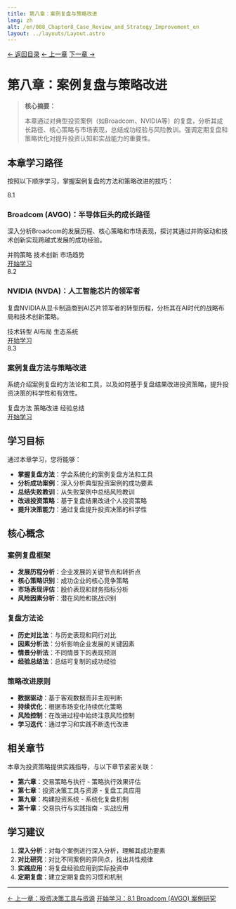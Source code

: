 ```yaml
---
title: 第八章：案例复盘与策略改进
lang: zh
alt: /en/008_Chapter8_Case_Review_and_Strategy_Improvement_en
layout: ../layouts/Layout.astro
---
```


<div class="page-nav">
  <a href="/">← 返回目录</a>
  <a href="/007_Chapter7_Investment_Decision_Tools_and_Resources_CN">← 上一章</a>
  <a href="/009_Chapter9_Building_an_Investment_System_CN">下一章 →</a>
</div>

# 第八章：案例复盘与策略改进

> **核心摘要：**
> 
> 本章通过对典型投资案例（如Broadcom、NVIDIA等）的复盘，分析其成长路径、核心策略与市场表现，总结成功经验与风险教训。强调定期复盘和策略优化对提升投资认知和实战能力的重要性。

## 本章学习路径

按照以下顺序学习，掌握案例复盘的方法和策略改进的技巧：

<div class="chapters-grid">
  <div class="chapter-card">
    <div class="chapter-header">
      <span class="chapter-number">8.1</span>
      <h3>Broadcom (AVGO)：半导体巨头的成长路径</h3>
    </div>
    <p>深入分析Broadcom的发展历程、核心策略和市场表现，探讨其通过并购驱动和技术创新实现跨越式发展的成功经验。</p>
    <div class="chapter-features">
      <span class="feature-tag">并购策略</span>
      <span class="feature-tag">技术创新</span>
      <span class="feature-tag">市场趋势</span>
    </div>
    <a href="/008_Chapter8/8.1_Broadcom_Case_Study_CN" class="chapter-link">开始学习</a>
  </div>

  <div class="chapter-card">
    <div class="chapter-header">
      <span class="chapter-number">8.2</span>
      <h3>NVIDIA (NVDA)：人工智能芯片的领军者</h3>
    </div>
    <p>复盘NVIDIA从显卡制造商到AI芯片领军者的转型历程，分析其在AI时代的战略布局和技术创新策略。</p>
    <div class="chapter-features">
      <span class="feature-tag">技术转型</span>
      <span class="feature-tag">AI布局</span>
      <span class="feature-tag">生态系统</span>
    </div>
    <a href="/008_Chapter8/8.2_NVIDIA_Case_Study_CN" class="chapter-link">开始学习</a>
  </div>

  <div class="chapter-card">
    <div class="chapter-header">
      <span class="chapter-number">8.3</span>
      <h3>案例复盘方法与策略改进</h3>
    </div>
    <p>系统介绍案例复盘的方法论和工具，以及如何基于复盘结果改进投资策略，提升投资决策的科学性和有效性。</p>
    <div class="chapter-features">
      <span class="feature-tag">复盘方法</span>
      <span class="feature-tag">策略改进</span>
      <span class="feature-tag">经验总结</span>
    </div>
    <a href="/008_Chapter8/8.3_Case_Review_Methodology_CN" class="chapter-link">开始学习</a>
  </div>
</div>

## 学习目标

通过本章学习，您将能够：

- **掌握复盘方法**：学会系统化的案例复盘方法和工具
- **分析成功案例**：深入分析典型投资案例的成功要素
- **总结失败教训**：从失败案例中总结风险教训
- **改进投资策略**：基于复盘结果改进个人投资策略
- **提升决策能力**：通过复盘提升投资决策的科学性

## 核心概念

### 案例复盘框架
- **发展历程分析**：企业发展的关键节点和转折点
- **核心策略识别**：成功企业的核心竞争策略
- **市场表现评估**：股价表现和财务指标分析
- **风险因素分析**：潜在风险和挑战识别

### 复盘方法论
- **历史对比法**：与历史表现和同行对比
- **因素分析法**：分析影响企业发展的关键因素
- **情景分析法**：不同情景下的表现预测
- **经验总结法**：总结可复制的成功经验

### 策略改进原则
- **数据驱动**：基于客观数据而非主观判断
- **持续优化**：根据市场变化持续优化策略
- **风险控制**：在改进过程中始终注意风险控制
- **学习迭代**：通过学习和实践不断迭代改进

## 相关章节

本章为投资策略提供实践指导，与以下章节紧密关联：

- **第六章**：交易策略与执行 - 策略执行效果评估
- **第七章**：投资决策工具与资源 - 复盘工具应用
- **第九章**：构建投资系统 - 系统化复盘机制
- **第十章**：交易执行与实践指南 - 实战应用

## 学习建议

1. **深入分析**：对每个案例进行深入分析，理解其成功要素
2. **对比研究**：对比不同案例的异同点，找出共性规律
3. **实践应用**：将复盘经验应用到实际投资中
4. **定期复盘**：建立定期复盘的习惯和机制

---

<div class="bottom-nav">
  <a href="/007_Chapter7_Investment_Decision_Tools_and_Resources_CN">← 上一章：投资决策工具与资源</a>
  <a href="/008_Chapter8/8.1_Broadcom_Case_Study_CN">开始学习：8.1 Broadcom (AVGO) 案例研究</a>
</div> 
<style>
  
  
  /* 页面导航样式 - 与底部导航一致 */
  .page-nav {
    display: flex;
    justify-content: center;
    align-items: center;
    gap: 2rem;
    padding: 1.5rem 0;
    margin: 2rem 0;
    border-top: 1px solid var(--border-color);
    border-bottom: 1px solid var(--border-color);
  }

  .page-nav a {
    display: inline-flex;
    align-items: center;
    padding: 0.8rem 1.5rem;
    background: linear-gradient(135deg, var(--primary-color) 0%, var(--primary-light) 100%);
    color: white;
    text-decoration: none;
    border-radius: 25px;
    font-size: 0.95rem;
    font-weight: 600;
    transition: all 0.3s ease;
    box-shadow: 0 4px 12px rgba(56, 142, 60, 0.3);
  }

  .page-nav a:hover {
    background: linear-gradient(135deg, var(--primary-light) 0%, #81C784 100%);
    transform: translateY(-2px);
    box-shadow: 0 6px 20px rgba(56, 142, 60, 0.4);
  }

  .page-nav a:first-child {
    background: linear-gradient(135deg, #2196f3 0%, #42a5f5 100%);
    box-shadow: 0 4px 12px rgba(33, 150, 243, 0.3);
  }

  .page-nav a:first-child:hover {
    background: linear-gradient(135deg, #42a5f5 0%, #64b5f6 100%);
    box-shadow: 0 6px 20px rgba(33, 150, 243, 0.4);
  }

  .page-nav a:last-child {
    background: linear-gradient(135deg, var(--primary-color) 0%, var(--primary-light) 100%);
    box-shadow: 0 4px 12px rgba(56, 142, 60, 0.3);
  }

  .page-nav a:last-child:hover {
    background: linear-gradient(135deg, var(--primary-light) 0%, #81C784 100%);
    box-shadow: 0 6px 20px rgba(56, 142, 60, 0.4);
  }

  /* 暗色模式适配 */
  [data-theme="dark"] .page-nav a:first-child {
    background: linear-gradient(135deg, #1976d2 0%, #1e88e5 100%);
  }

  [data-theme="dark"] .page-nav a:first-child:hover {
    background: linear-gradient(135deg, #1e88e5 0%, #2196f3 100%);
  }

  /* 响应式设计 */
  @media (max-width: 768px) {
    .page-nav {
      flex-direction: column;
      gap: 1rem;
    }

    .page-nav a {
      font-size: 0.9rem;
      padding: 0.7rem 1.2rem;
    }
  }
</style>
